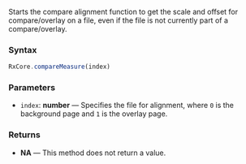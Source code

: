Starts the compare alignment function to get the scale and offset for compare/overlay on a file, even if the file is not currently part of a compare/overlay.

### Syntax

```typescript
RxCore.compareMeasure(index)
```

### Parameters

- `index`: **number** — Specifies the file for alignment, where `0` is the background page and `1` is the overlay page.

### Returns

- **NA** — This method does not return a value.
